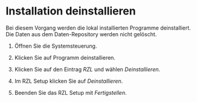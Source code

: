# Installation deinstallieren

Bei diesem Vorgang werden die lokal installierten Programme
deinstalliert. Die Daten aus dem Daten-Repository werden nicht gelöscht.

1.  Öffnen Sie die Systemsteuerung.

2.  Klicken Sie auf Programm deinstallieren.

3.  Klicken Sie auf den Eintrag *RZL* und wählen *Deinstallieren*.

4.  Im RZL Setup klicken Sie auf *Deinstallieren*.

5.  Beenden Sie das RZL Setup mit *Fertigstellen*.